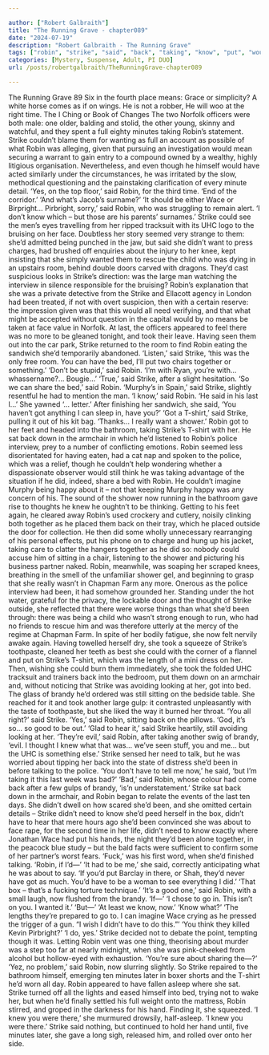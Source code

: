 ```yaml
---

author: ["Robert Galbraith"]
title: "The Running Grave - chapter089"
date: "2024-07-19"
description: "Robert Galbraith - The Running Grave"
tags: ["robin", "strike", "said", "back", "taking", "know", "put", "would", "bed", "got", "minute", "could", "need", "last", "took", "together", "police", "knew", "brandy", "mean", "time", "one", "full", "though", "wace"]
categories: [Mystery, Suspense, Adult, PI DUO]
url: /posts/robertgalbraith/TheRunningGrave-chapter089

---
```



The Running Grave
89
Six in the fourth place means:
Grace or simplicity?
A white horse comes as if on wings.
He is not a robber,
He will woo at the right time.
The I Ching or Book of Changes
The two Norfolk officers were both male: one older, balding and stolid, the other young, skinny and watchful, and they spent a full eighty minutes taking Robin’s statement. Strike couldn’t blame them for wanting as full an account as possible of what Robin was alleging, given that pursuing an investigation would mean securing a warrant to gain entry to a compound owned by a wealthy, highly litigious organisation. Nevertheless, and even though he himself would have acted similarly under the circumstances, he was irritated by the slow, methodical questioning and the painstaking clarification of every minute detail.
‘Yes, on the top floor,’ said Robin, for the third time. ‘End of the corridor.’
‘And what’s Jacob’s surname?’
‘It should be either Wace or Birpright… Pirbright, sorry,’ said Robin, who was struggling to remain alert. ‘I don’t know which – but those are his parents’ surnames.’
Strike could see the men’s eyes travelling from her ripped tracksuit with its UHC logo to the bruising on her face. Doubtless her story seemed very strange to them: she’d admitted being punched in the jaw, but said she didn’t want to press charges, had brushed off enquiries about the injury to her knee, kept insisting that she simply wanted them to rescue the child who was dying in an upstairs room, behind double doors carved with dragons. They’d cast suspicious looks in Strike’s direction: was the large man watching the interview in silence responsible for the bruising? Robin’s explanation that she was a private detective from the Strike and Ellacott agency in London had been treated, if not with overt suspicion, then with a certain reserve: the impression given was that this would all need verifying, and that what might be accepted without question in the capital would by no means be taken at face value in Norfolk.
At last, the officers appeared to feel there was no more to be gleaned tonight, and took their leave. Having seen them out into the car park, Strike returned to the room to find Robin eating the sandwich she’d temporarily abandoned.
‘Listen,’ said Strike, ‘this was the only free room. You can have the bed, I’ll put two chairs together or something.’
‘Don’t be stupid,’ said Robin. ‘I’m with Ryan, you’re with… whassername?… Bougie…’
‘True,’ said Strike, after a slight hesitation.
‘So we can share the bed,’ said Robin.
‘Murphy’s in Spain,’ said Strike, slightly resentful he had to mention the man.
‘I know,’ said Robin. ‘He said in his last l…’ She yawned ‘… letter.’
After finishing her sandwich, she said,
‘You haven’t got anything I can sleep in, have you?’
‘Got a T-shirt,’ said Strike, pulling it out of his kit bag.
‘Thanks… I really want a shower.’
Robin got to her feet and headed into the bathroom, taking Strike’s T-shirt with her.
He sat back down in the armchair in which he’d listened to Robin’s police interview, prey to a number of conflicting emotions. Robin seemed less disorientated for having eaten, had a cat nap and spoken to the police, which was a relief, though he couldn’t help wondering whether a dispassionate observer would still think he was taking advantage of the situation if he did, indeed, share a bed with Robin. He couldn’t imagine Murphy being happy about it – not that keeping Murphy happy was any concern of his.
The sound of the shower now running in the bathroom gave rise to thoughts he knew he oughtn’t to be thinking. Getting to his feet again, he cleared away Robin’s used crockery and cutlery, noisily clinking both together as he placed them back on their tray, which he placed outside the door for collection. He then did some wholly unnecessary rearranging of his personal effects, put his phone on to charge and hung up his jacket, taking care to clatter the hangers together as he did so: nobody could accuse him of sitting in a chair, listening to the shower and picturing his business partner naked.
Robin, meanwhile, was soaping her scraped knees, breathing in the smell of the unfamiliar shower gel, and beginning to grasp that she really wasn’t in Chapman Farm any more. Onerous as the police interview had been, it had somehow grounded her. Standing under the hot water, grateful for the privacy, the lockable door and the thought of Strike outside, she reflected that there were worse things than what she’d been through: there was being a child who wasn’t strong enough to run, who had no friends to rescue him and was therefore utterly at the mercy of the regime at Chapman Farm. In spite of her bodily fatigue, she now felt nervily awake again.
Having towelled herself dry, she took a squeeze of Strike’s toothpaste, cleaned her teeth as best she could with the corner of a flannel and put on Strike’s T-shirt, which was the length of a mini dress on her. Then, wishing she could burn them immediately, she took the folded UHC tracksuit and trainers back into the bedroom, put them down on an armchair and, without noticing that Strike was avoiding looking at her, got into bed. The glass of brandy he’d ordered was still sitting on the bedside table. She reached for it and took another large gulp: it contrasted unpleasantly with the taste of toothpaste, but she liked the way it burned her throat.
‘You all right?’ said Strike.
‘Yes,’ said Robin, sitting back on the pillows. ‘God, it’s so… so good to be out.’
‘Glad to hear it,’ said Strike heartily, still avoiding looking at her.
‘They’re evil,’ said Robin, after taking another swig of brandy, ‘evil. I thought I knew what that was… we’ve seen stuff, you and me… but the UHC is something else.’
Strike sensed her need to talk, but he was worried about tipping her back into the state of distress she’d been in before talking to the police.
‘You don’t have to tell me now,’ he said, ‘but I’m taking it this last week was bad?’
‘Bad,’ said Robin, whose colour had come back after a few gulps of brandy, ‘is’n understatement.’
Strike sat back down in the armchair, and Robin began to relate the events of the last ten days. She didn’t dwell on how scared she’d been, and she omitted certain details – Strike didn’t need to know she’d peed herself in the box, didn’t have to hear that mere hours ago she’d been convinced she was about to face rape, for the second time in her life, didn’t need to know exactly where Jonathan Wace had put his hands, the night they’d been alone together, in the peacock blue study – but the bald facts were sufficient to confirm some of her partner’s worst fears.
‘Fuck,’ was his first word, when she’d finished talking. ‘Robin, if I’d—’
‘It had to be me,’ she said, correctly anticipating what he was about to say. ‘If you’d put Barclay in there, or Shah, they’d never have got as much. You’d have to be a woman to see everything I did.’
‘That box – that’s a fucking torture technique.’
‘It’s a good one,’ said Robin, with a small laugh, now flushed from the brandy.
‘If—’
‘I chose to go in. This isn’t on you. I wanted it.’
‘But—’
‘At least we know, now.’
‘Know what?’
‘The lengths they’re prepared to go to. I can imagine Wace crying as he pressed the trigger of a gun. “I wish I didn’t have to do this.”’
‘You think they killed Kevin Pirbright?’
‘I do, yes.’
Strike decided not to debate the point, tempting though it was. Letting Robin vent was one thing, theorising about murder was a step too far at nearly midnight, when she was pink-cheeked from alcohol but hollow-eyed with exhaustion.
‘You’re sure about sharing the—?’
‘Yez, no problem,’ said Robin, now slurring slightly.
So Strike repaired to the bathroom himself, emerging ten minutes later in boxer shorts and the T-shirt he’d worn all day. Robin appeared to have fallen asleep where she sat.
Strike turned off all the lights and eased himself into bed, trying not to wake her, but when he’d finally settled his full weight onto the mattress, Robin stirred, and groped in the darkness for his hand. Finding it, she squeezed.
‘I knew you were there,’ she murmured drowsily, half-asleep. ‘I knew you were there.’
Strike said nothing, but continued to hold her hand until, five minutes later, she gave a long sigh, released him, and rolled over onto her side.
